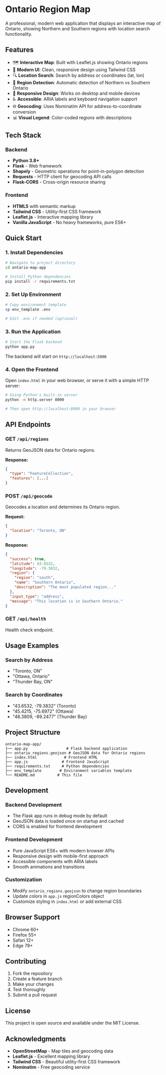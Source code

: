 # Ontario Region Map

A professional, modern web application that displays an interactive map of Ontario, showing Northern and Southern regions with location search functionality.

## Features

- 🗺️ **Interactive Map**: Built with Leaflet.js showing Ontario regions
- 🎨 **Modern UI**: Clean, responsive design using Tailwind CSS
- 🔍 **Location Search**: Search by address or coordinates (lat, lon)
- 📍 **Region Detection**: Automatic detection of Northern vs Southern Ontario
- 📱 **Responsive Design**: Works on desktop and mobile devices
- ♿ **Accessible**: ARIA labels and keyboard navigation support
- 🌐 **Geocoding**: Uses Nominatim API for address-to-coordinate conversion
- 📊 **Visual Legend**: Color-coded regions with descriptions

## Tech Stack

### Backend
- **Python 3.8+**
- **Flask** - Web framework
- **Shapely** - Geometric operations for point-in-polygon detection
- **Requests** - HTTP client for geocoding API calls
- **Flask-CORS** - Cross-origin resource sharing

### Frontend
- **HTML5** with semantic markup
- **Tailwind CSS** - Utility-first CSS framework
- **Leaflet.js** - Interactive mapping library
- **Vanilla JavaScript** - No heavy frameworks, pure ES6+

## Quick Start

### 1. Install Dependencies

```bash
# Navigate to project directory
cd ontario-map-app

# Install Python dependencies
pip install -r requirements.txt
```

### 2. Set Up Environment

```bash
# Copy environment template
cp env_template .env

# Edit .env if needed (optional)
```

### 3. Run the Application

```bash
# Start the Flask backend
python app.py
```

The backend will start on `http://localhost:5000`

### 4. Open the Frontend

Open `index.html` in your web browser, or serve it with a simple HTTP server:

```bash
# Using Python's built-in server
python -m http.server 8000

# Then open http://localhost:8000 in your browser
```

## API Endpoints

### GET `/api/regions`
Returns GeoJSON data for Ontario regions.

**Response:**
```json
{
  "type": "FeatureCollection",
  "features": [...]
}
```

### POST `/api/geocode`
Geocodes a location and determines its Ontario region.

**Request:**
```json
{
  "location": "Toronto, ON" 
}
```

**Response:**
```json
{
  "success": true,
  "latitude": 43.6532,
  "longitude": -79.3832,
  "region": {
    "region": "south",
    "name": "Southern Ontario",
    "description": "The most populated region..."
  },
  "input_type": "address",
  "message": "This location is in Southern Ontario."
}
```

### GET `/api/health`
Health check endpoint.

## Usage Examples

### Search by Address
- "Toronto, ON"
- "Ottawa, Ontario"
- "Thunder Bay, ON"

### Search by Coordinates
- "43.6532, -79.3832" (Toronto)
- "45.4215, -75.6972" (Ottawa)
- "48.3809, -89.2477" (Thunder Bay)

## Project Structure

```
ontario-map-app/
├── app.py                 # Flask backend application
├── ontario_regions.geojson # GeoJSON data for Ontario regions
├── index.html            # Frontend HTML
├── app.js               # Frontend JavaScript
├── requirements.txt     # Python dependencies
├── env_template        # Environment variables template
└── README.md          # This file
```

## Development

### Backend Development
- The Flask app runs in debug mode by default
- GeoJSON data is loaded once on startup and cached
- CORS is enabled for frontend development

### Frontend Development
- Pure JavaScript ES6+ with modern browser APIs
- Responsive design with mobile-first approach
- Accessible components with ARIA labels
- Smooth animations and transitions

### Customization
- Modify `ontario_regions.geojson` to change region boundaries
- Update colors in `app.js` regionColors object
- Customize styling in `index.html` or add external CSS

## Browser Support

- Chrome 60+
- Firefox 55+
- Safari 12+
- Edge 79+

## Contributing

1. Fork the repository
2. Create a feature branch
3. Make your changes
4. Test thoroughly
5. Submit a pull request

## License

This project is open source and available under the MIT License.

## Acknowledgments

- **OpenStreetMap** - Map tiles and geocoding data
- **Leaflet.js** - Excellent mapping library
- **Tailwind CSS** - Beautiful utility-first CSS framework
- **Nominatim** - Free geocoding service
